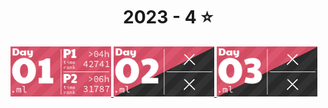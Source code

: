 <!-- AOC TILES BEGIN -->
<h1 align="center">
  2023 - 4 ⭐
</h1>
<a href="src/day1/part1.ml">
  <img src="images/2023/01.png" width="161px">
</a>
<a href="src/day2/part1.ml">
  <img src="images/2023/02.png" width="161px">
</a>
<a href="src/day3/part1.ml">
  <img src="images/2023/03.png" width="161px">
</a>
<!-- AOC TILES END -->